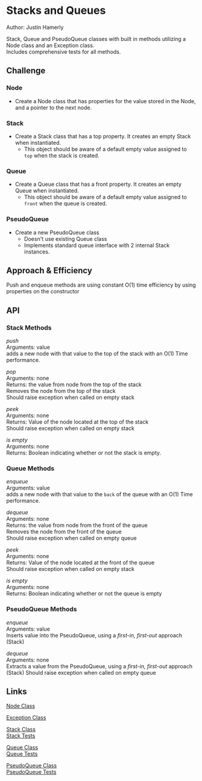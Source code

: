 # Stacks and Queues

Author: Justin Hamerly  

Stack, Queue and PseudoQueue classes with built in methods utilizing a Node class and an Exception class.  
Includes comprehensive tests for all methods.

## Challenge

### Node

* Create a Node class that has properties for the value stored in the Node, and a pointer to the next node.

### Stack

* Create a Stack class that has a top property. It creates an empty Stack when instantiated.
  * This object should be aware of a default empty value assigned to `top` when the stack is created.

### Queue

* Create a Queue class that has a front property. It creates an empty Queue when instantiated.  
  * This object should be aware of a default empty value assigned to `front` when the queue is created.  

### PseudoQueue

* Create a new PseudoQueue class
  * Doesn't use existing Queue class
  * Implements standard queue interface with 2 internal Stack instances.

## Approach & Efficiency

Push and enqueue methods are using constant O(1) time efficiency by using properties on the constructor

## API

### Stack Methods  

  *push*  
  Arguments: value  
  adds a new node with that value to the top of the stack with an O(1) Time performance.

  *pop*  
  Arguments: none  
  Returns: the value from node from the top of the stack  
  Removes the node from the top of the stack  
  Should raise exception when called on empty stack  

  *peek*  
  Arguments: none  
  Returns: Value of the node located at the top of the stack  
  Should raise exception when called on empty stack  

  *is empty*  
  Arguments: none  
  Returns: Boolean indicating whether or not the stack is empty.  

### Queue Methods

  *enqueue*  
  Arguments: value  
  adds a new node with that value to the `back` of the queue with an O(1) Time performance.  

  *dequeue*  
  Arguments: none  
  Returns: the value from node from the front of the queue  
  Removes the node from the front of the queue  
  Should raise exception when called on empty queue  

  *peek*  
  Arguments: none  
  Returns: Value of the node located at the front of the queue  
  Should raise exception when called on empty stack  

  *is empty*  
  Arguments: none  
  Returns: Boolean indicating whether or not the queue is empty

### PseudoQueue Methods

  *enqueue*  
  Arguments: value  
  Inserts value into the PseudoQueue, using a *first-in, first-out* approach (Stack)

  *dequeue*  
  Arguments: none  
  Extracts a value from the PseudoQueue, using a *first-in, first-out* approach (Stack)
  Should raise exception when called on empty queue  


## Links

[Node Class](./classes/node.js)

[Exception Class](./classes/exception.js)

[Stack Class](./classes/stack.js)  
[Stack Tests](./__tests__/stack.test.js)  

[Queue Class](./classes/queue.js)  
[Queue Tests](./__tests__/queue.test.js)  

[PseudoQueue Class](./classes/pseudoQueue.js)  
[PseudoQueue Tests](./__tests__/pseudoQueue.test.js)  
